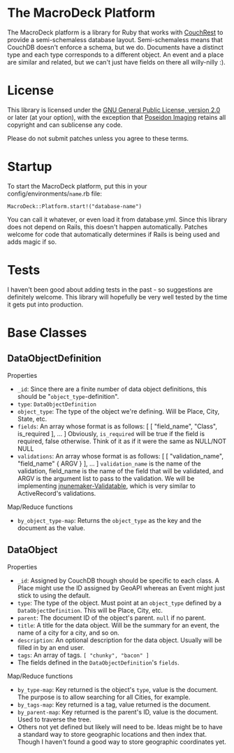 The MacroDeck Platform
======================

The MacroDeck platform is a library for Ruby that works with [CouchRest][1] to
provide a semi-schemaless database layout. Semi-schemaless means that CouchDB
doesn't enforce a schema, but we do. Documents have a distinct type and each
type corresponds to a different object. An event and a place are similar and
related, but we can't just have fields on there all willy-nilly :). 

[1]: http://github.com/couchrest/couchrest

License
=======

This library is licensed under the [GNU General Public License, version 2.0][2]
or later (at your option), with the exception that [Poseidon Imaging][3]
retains all copyright and can sublicense any code.

Please do not submit patches unless you agree to these terms.

[2]: http://www.gnu.org/licenses/old-licenses/gpl-2.0.html
[3]: http://www.poseidonimaging.com/

Startup
=======

To start the MacroDeck platform, put this in your config/environments/`name`.rb
file:

    MacroDeck::Platform.start!("database-name")

You can call it whatever, or even load it from database.yml. Since this library
does not depend on Rails, this doesn't happen automatically. Patches welcome
for code that automatically determines if Rails is being used and adds magic if
so.

Tests
=====

I haven't been good about adding tests in the past - so suggestions are
definitely welcome. This library will hopefully be very well tested by the
time it gets put into production.

Base Classes
============

DataObjectDefinition
--------------------

Properties

 * `_id`: Since there are a finite number of data object definitions, this
   should be "`object_type`-definition".
 * `type`: `DataObjectDefinition`
 * `object_type`: The type of the object we're defining. Will be Place, City,
   State, etc.
 * `fields`: An array whose format is as follows:
       [ [ "field_name", "Class", is_required ], ... ]
   Obviously, `is_required` will be true if the field is required, false
   otherwise. Think of it as if it were the same as NULL/NOT NULL
 * `validations`: An array whose format is as follows:
       [ [ "validation_name", "field_name" { ARGV } ], ... ]
   `validation_name` is the name of the validation, field_name is the name of
   the field that will be validated, and ARGV is the argument list to pass to
   the validation. We will be implementing [jnunemaker-Validatable][4], which
   is very similar to ActiveRecord's validations.

[4]: http://github.com/jnunemaker/validatable/

Map/Reduce functions

 * `by_object_type-map`: Returns the `object_type` as the key and the document
   as the value.

DataObject
----------

Properties

 * `_id`: Assigned by CouchDB though should be specific to each class. A Place
   might use the ID assigned by GeoAPI whereas an Event might just stick to
   using the default.
 * `type`: The type of the object. Must point at an `object_type` defined by a
   `DataObjectDefinition`. This will be Place, City, etc.
 * `parent`: The document ID of the object's parent. `null` if no parent.
 * `title`: A title for the data object. Will be the summary for an event, the
   name of a city for a city, and so on.
 * `description`: An optional description for the data object. Usually will be
   filled in by an end user.
 * `tags`: An array of tags. `[ "chunky", "bacon" ]`
 * The fields defined in the `DataObjectDefinition`'s `fields`.

Map/Reduce functions

 * `by_type-map`: Key returned is the object's `type`, value is the document.
   The purpose is to allow searching for all Cities, for example.
 * `by_tags-map`: Key returned is a tag, value returned is the document.
 * `by_parent-map`: Key returned is the parent's ID, value is the document.
   Used to traverse the tree.
 * Others not yet defined but likely will need to be. Ideas might be to have a
   standard way to store geographic locations and then index that. Though I
   haven't found a good way to store geographic coordinates yet.
